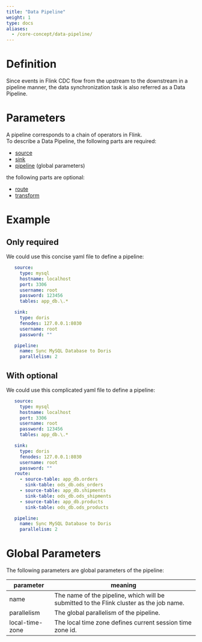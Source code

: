 ```yaml
---
title: "Data Pipeline"
weight: 1
type: docs
aliases:
  - /core-concept/data-pipeline/
---
```

<!--
Licensed to the Apache Software Foundation (ASF) under one
or more contributor license agreements.  See the NOTICE file
distributed with this work for additional information
regarding copyright ownership.  The ASF licenses this file
to you under the Apache License, Version 2.0 (the
"License"); you may not use this file except in compliance
with the License.  You may obtain a copy of the License at

  http://www.apache.org/licenses/LICENSE-2.0

Unless required by applicable law or agreed to in writing,
software distributed under the License is distributed on an
"AS IS" BASIS, WITHOUT WARRANTIES OR CONDITIONS OF ANY
KIND, either express or implied.  See the License for the
specific language governing permissions and limitations
under the License.
-->

# Definition
Since events in Flink CDC flow from the upstream to the downstream in a pipeline manner, the data synchronization task is also referred as a Data Pipeline.

# Parameters
A pipeline corresponds to a chain of operators in Flink.   
To describe a Data Pipeline, the following parts are required:
- [source](data-source.md)
- [sink](data-sink.md)
- [pipeline](data-pipeline.md#global-parameters) (global parameters)

the following parts are optional:
- [route](route.md)
- [transform](transform.md)

# Example
## Only required
We could use this concise yaml file to define a pipeline:

```yaml
   source:
     type: mysql
     hostname: localhost
     port: 3306
     username: root
     password: 123456
     tables: app_db.\.*

   sink:
     type: doris
     fenodes: 127.0.0.1:8030
     username: root
     password: ""

   pipeline:
     name: Sync MySQL Database to Doris
     parallelism: 2
```

## With optional
We could use this complicated yaml file to define a pipeline:

```yaml
   source:
     type: mysql
     hostname: localhost
     port: 3306
     username: root
     password: 123456
     tables: app_db.\.*

   sink:
     type: doris
     fenodes: 127.0.0.1:8030
     username: root
     password: ""
   route:
     - source-table: app_db.orders
       sink-table: ods_db.ods_orders
     - source-table: app_db.shipments
       sink-table: ods_db.ods_shipments
     - source-table: app_db.products
       sink-table: ods_db.ods_products  

   pipeline:
     name: Sync MySQL Database to Doris
     parallelism: 2
```

# Global Parameters
The following parameters are global parameters of the pipeline:

| parameter   | meaning         |
|-------------|--------------------------|
| name        | The name of the pipeline, which will be submitted to the Flink cluster as the job name.     |
| parallelism  | The global parallelism of the pipeline.           |
| local-time-zone | The local time zone defines current session time zone id.                    |